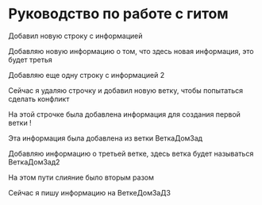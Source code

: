 # Руководство по работе с гитом

Добавил новую строку с информацией

Добавляю новую информацию о том, что здесь новая информация, это будет третья

Добавляю еще одну строку с информацией 2

Сейчас я удаляю строчку и добавил новую ветку, чтобы попытаться сделать конфликт 

На этой строчке была добавлена информация для создания первой ветки !

Эта информация была добавлена из ветки ВеткаДомЗад

Добавляю информацию о третьей ветке, здесь ветка будет называться ВеткаДомЗад2

На этом пути слияние было вторым разом

Сейчас я пишу информацию на ВеткеДомЗаД3

